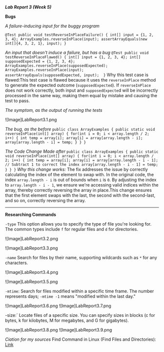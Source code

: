 ***Lab Report 3 (Week 5)***

**Bugs**

*A failure-inducing input for the buggy program*

`
@Test
public void testReverseInPlaceFailure() {
    int[] input = {1, 2, 3, 4};
    ArrayExamples.reverseInPlace(input);
    assertArrayEquals(new int[]{4, 3, 2, 1}, input);
}
`


*An input that doesn't induce a failure, but has a bug*
`
@Test
public void testReverseInPlaceFlawed() {
  int[] input = {1, 2, 3, 4};
  int[] supposedExpected = {1, 2, 3, 4}; 
  ArrayExamples.reverseInPlace(supposedExpected); 
  ArrayExamples.reverseInPlace(input);
  assertArrayEquals(supposedExpected, input); 
}
`
Why this test case is flawed:This test case is flawed because it uses the `reverseInPlace` method to generate the expected outcome (`supposedExpected`). If `reverseInPlace` does not work correctly, both input and `supposedExpecte`d will be incorrectly processed in the same way, making them equal by mistake and causing the test to pass.



*The symptom, as the output of running the tests*

![Image]LabReport3.1.png

*The bug, as the before*
`
public class ArrayExamples {
    public static void reverseInPlace(int[] array) {
        for(int i = 0; i < array.length / 2; i++) {
            int temp = array[i];
            array[i] = array[array.length - i];
            array[array.length - i] = temp;
        }
    }
}
`

*The Code Change Made after*
`
public class ArrayExamples {
    public static void reverseInPlace(int[] array) {
        for(int i = 0; i < array.length / 2; i++) {
            int temp = array[i];
            array[i] = array[array.length - i - 1]; // Subtract 1 to correct the index
            array[array.length - i - 1] = temp;
        }
    }
}
`
*Why this change works:* The fix addresses the issue by correctly calculating the index of the element to swap with. In the original code, the index `array.length - i` is out of bounds when `i` is `0`. By adjusting the index to `array.length - i - 1`, we ensure we're accessing valid indices within the array, thereby correctly reversing the array in place.This change ensures that the first element swaps with the last, the second with the second-last, and so on, correctly reversing the array.

______________________________________________________________________________________________________________________

**Researching Commands**

`-type` This option allows you to specify the type of file you're looking for. The common types include `f` for regular files and `d` for directories.

![Image]LabReport3.2.png

![Image]LabReport3.3.png


`-name` Search for files by their name, supporting wildcards such as `*` for any characters.

![Image]LabReport3.4.png

![Image]LabReport3.5.png


`-mtime`: Search for files modified within a specific time frame. The number represents days; `-mtime -1` means "modified within the last day."

![Image]LabReport3.6.png
![Image]LabReport3.7.png


 -size:` Locate files of a specific size. You can specify sizes in blocks (c for bytes, k for kilobytes, M for megabytes, and G for gigabytes).


![Image]LabReport3.8.png
![Image]LabReport3.9.png
 



*Ciation for my sources*
Find Command in Linux (Find Files and Directories): [Link](https://linuxize.com/post/how-to-find-files-in-linux-using-the-command-line/)
